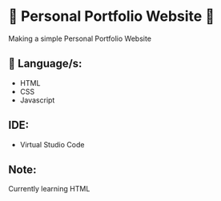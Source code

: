 # 🌱 Personal Portfolio Website 🌱
Making a simple Personal Portfolio Website 

## 🌱 Language/s:
* HTML
* CSS
* Javascript

## IDE: 
* Virtual Studio Code

## Note:
Currently learning HTML
